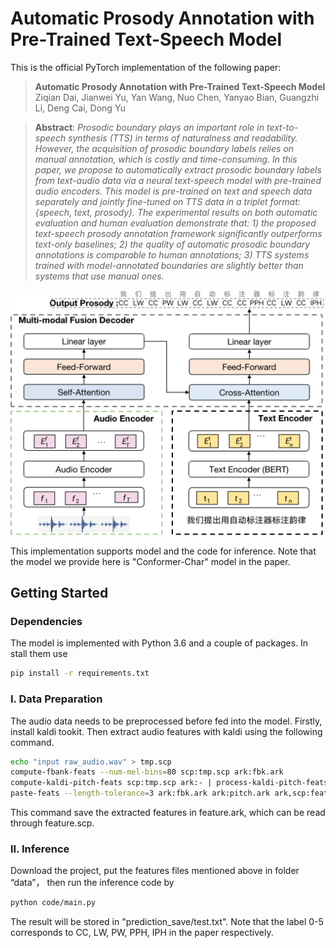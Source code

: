 # Automatic Prosody Annotation with Pre-Trained Text-Speech Model
This is the official PyTorch implementation of the following paper:

> **Automatic Prosody Annotation with Pre-Trained Text-Speech Model** \
> Ziqian Dai, Jianwei Yu, Yan Wang, Nuo Chen, Yanyao Bian, Guangzhi Li, Deng Cai, Dong Yu

> **Abstract**: *Prosodic boundary plays an important role in text-to-speech synthesis (TTS) in terms of naturalness and readability. However, the acquisition of prosodic boundary labels relies on manual annotation, which is costly and time-consuming. In this paper, we propose to automatically extract prosodic boundary labels from text-audio data via a neural text-speech model with pre-trained audio encoders. This model is pre-trained on text and speech data separately and jointly fine-tuned on TTS data in a triplet format: \{speech, text, prosody\}. The experimental results on both automatic evaluation and human evaluation demonstrate that: 1) the proposed text-speech prosody annotation framework significantly outperforms text-only baselines;  2) the quality of automatic prosodic boundary annotations is comparable to human annotations; 3) TTS systems trained with model-annotated boundaries are slightly better than systems that use manual ones.*
<!-- ![framework](framework.png,p_50) -->
<div align="center"><img src="https://github.com/Daisyqk/Automatic-Prosody-Annotation/blob/master/framework.png" width="600px"></div>

This implementation supports model and the code for inference. Note that the model we provide here is "Conformer-Char" model in the paper.


## Getting Started

### Dependencies
The model is implemented with Python 3.6 and a couple of packages. In stall them use
```bash
pip install -r requirements.txt
```

### I. Data Preparation ### 
The audio data needs to be preprocessed before fed into the model. Firstly, install kaldi tookit. Then extract audio features with kaldi using the following command.
```bash
echo "input raw_audio.wav" > tmp.scp
compute-fbank-feats --num-mel-bins=80 scp:tmp.scp ark:fbk.ark
compute-kaldi-pitch-feats scp:tmp.scp ark:- | process-kaldi-pitch-feats ark:- ark:pitch.ark
paste-feats --length-tolerance=3 ark:fbk.ark ark:pitch.ark ark,scp:feature.ark,feature.scp
```
This command save the extracted features in feature.ark, which can be read through feature.scp.

### II. Inference ### 
Download the project, put the features files mentioned above in folder “data”， then run the inference code by 
```bash
python code/main.py
```
The result will be stored in "prediction_save/test.txt". Note that the label 0-5 corresponds to CC, LW, PW, PPH, IPH in the paper respectively.
